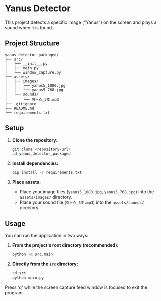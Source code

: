 # Yanus Detector

This project detects a specific image ("Yanus") on the screen and plays a sound when it is found.

## Project Structure

```
yanus_detector_packaged/
├── src/
│   ├── __init__.py
│   ├── main.py
│   └── window_capture.py
├── assets/
│   ├── images/
│   │   ├── yanus5_1080.jpg
│   │   └── yanus5_768.jpg
│   └── sounds/
│       └── 야누스_5초.mp3
├── .gitignore
├── README.md
└── requirements.txt
```

## Setup

1.  **Clone the repository:**
    ```bash
    git clone <repository-url>
    cd yanus_detector_packaged
    ```

2.  **Install dependencies:**
    ```bash
    pip install -r requirements.txt
    ```

3.  **Place assets:**
    -   Place your image files (`yanus5_1080.jpg`, `yanus5_768.jpg`) into the `assets/images/` directory.
    -   Place your sound file (`야누스_5초.mp3`) into the `assets/sounds/` directory.

## Usage

You can run the application in two ways:

1.  **From the project's root directory (recommended):**
    ```bash
    python -m src.main
    ```

2.  **Directly from the `src` directory:**
    ```bash
    cd src
    python main.py
    ```

Press 'q' while the screen capture feed window is focused to exit the program.
